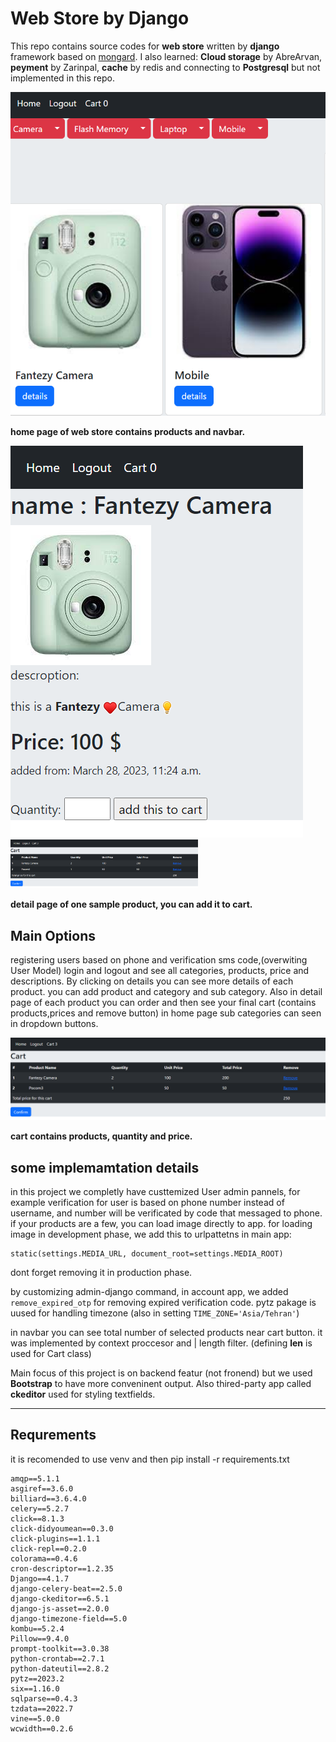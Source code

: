 # Web Store by Django

This repo contains source codes for **web store** written by **django** framework based on [mongard](https://www.mongard.ir).
I also learned: **Cloud storage** by AbreArvan, **peyment** by Zarinpal, **cache** by redis and connecting to **Postgresql** but not implemented in this repo.


![home page](pics/home.PNG)

**home page of web store contains products and navbar.**



![detail](pics/detail.PNG)
<img src="https://github.com/RasoulZamani/Django_WebStore/blob/main/pics/cart.PNG" width="300">

**detail page of one sample product, you can add it to cart.**


## Main Options
registering users based on phone and verification sms code,(overwiting User Model)
login and logout and see all categories, products, price and descriptions. By clicking on details you can see more details of each product.
you can add  product and category and sub category. Also in detail page of each product you can order and then see your final cart (contains products,prices and remove button) 
in home page sub categories can seen in dropdown buttons.


![cart](pics/cart.PNG)

**cart contains products, quantity and price.**

## some implemamtation details

in this project we completly have custtemized User admin pannels, for example verification for user is based on  phone number instead of username, and number will be verificated by code that messaged to phone.
if your products are a few, you can load image directly to app.
for loading image in development phase, we add this to urlpattetns in main app:
```
static(settings.MEDIA_URL, document_root=settings.MEDIA_ROOT)
```
dont forget removing it in production phase.

by customizing admin-django command, in account app, we added `remove_expired_otp` for removing expired verification code. pytz pakage is uused for handling timezone (also in setting `TIME_ZONE='Asia/Tehran'`) 

in navbar you can see total number of selected products near cart button. it was implemented by context proccesor and | length filter. (defining __len__ is used for Cart class)

Main focus of this project is on backend featur (not fronend) but we used **Bootstrap** to have more conveninent output. Also thired-party app called **ckeditor** used for styling textfields. 

_________________________________________________________________________
## Requrements
it is recomended to use venv and then pip install -r requirements.txt
```
amqp==5.1.1
asgiref==3.6.0
billiard==3.6.4.0
celery==5.2.7
click==8.1.3
click-didyoumean==0.3.0
click-plugins==1.1.1
click-repl==0.2.0
colorama==0.4.6
cron-descriptor==1.2.35
Django==4.1.7
django-celery-beat==2.5.0
django-ckeditor==6.5.1
django-js-asset==2.0.0
django-timezone-field==5.0
kombu==5.2.4
Pillow==9.4.0
prompt-toolkit==3.0.38
python-crontab==2.7.1
python-dateutil==2.8.2
pytz==2023.2
six==1.16.0
sqlparse==0.4.3
tzdata==2022.7
vine==5.0.0
wcwidth==0.2.6

```
